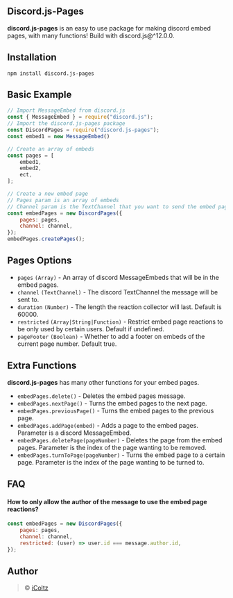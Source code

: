 ## Discord.js-Pages
**discord.js-pages** is an easy to use package for making discord embed pages, with many functions!
Build with discord.js@^12.0.0.
## Installation
```
npm install discord.js-pages
```
## Basic Example
```js
// Import MessageEmbed from discord.js
const { MessageEmbed } = require("discord.js");
// Import the discord.js-pages package
const DiscordPages = require("discord.js-pages");
const embed1 = new MessageEmbed()

// Create an array of embeds
const pages = [
	embed1,
	embed2,
	ect,
];

// Create a new embed page
// Pages param is an array of embeds
// Channel param is the TextChannel that you want to send the embed pages
const embedPages = new DiscordPages({ 
	pages: pages, 
	channel: channel, 
});
embedPages.createPages();
```
## Pages Options
- `pages` `(Array)` - An array of discord MessageEmbeds that will be in the embed pages.
- `channel` `(TextChannel)` - The discord TextChannel the message will be sent to.
- `duration` `(Number)` - The length the reaction collector will last. Default is 60000.
- `restricted` `(Array|String|Function)` - Restrict embed page reactions to be only used by certain users. Default if undefined.
- `pageFooter` `(Boolean)` - Whether to add a footer on embeds of the current page number. Default true.
## Extra Functions
**discord.js-pages** has many other functions for your embed pages.
- `embedPages.delete()` - Deletes the embed pages message.
- `embedPages.nextPage()` - Turns the embed pages to the next page.
- `embedPages.previousPage()` - Turns the embed pages to the previous page.
- `embedPages.addPage(embed)` - Adds a page to the embed pages. Parameter is a discord MessageEmbed.
- `embedPages.deletePage(pageNumber)` - Deletes the page from the embed pages. Parameter is the index of the page wanting to be removed.
- `embedPages.turnToPage(pageNumber)` - Turns the embed page to a certain page. Parameter is the index of the page wanting to be turned to.

## FAQ
#### How to only allow the author of the message to use the embed page reactions?
```js
const embedPages = new DiscordPages({ 
	pages: pages, 
	channel: channel, 
	restricted: (user) => user.id === message.author.id,
});
```

## Author
> © [iColtz](https://github.com/iColtz)